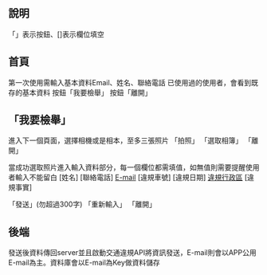 ## 說明

「」表示按鈕、[]表示欄位填空

## 首頁
第一次使用需輸入基本資料Email、姓名、聯絡電話
已使用過的使用者，會看到既存的基本資料
按鈕「我要檢舉」
按鈕「離開」

## 「我要檢舉」
進入下一個頁面，選擇相機或是相本，至多三張照片
「拍照」
「選取相簿」
「離開」

當成功選取照片進入輸入資料部分，每一個欄位都需填值，如無值則需要提醒使用者輸入不能留白
[姓名]
[聯絡電話]
[E-mail](基本spam判斷)
[違規車號]
[違規日期]
[違規行政區](經緯度)
[違規事實]

「發送」(勿超過300字)
「重新輸入」
「離開」

## 後端
發送後資料傳回server並且啟動交通違規API將資訊發送，E-mail則會以APP公用E-mail為主。資料庫會以E-mail為Key做資料儲存
